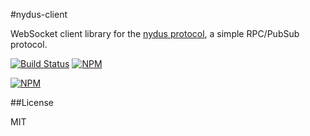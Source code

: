 #nydus-client

WebSocket client library for the [nydus protocol](https://github.com/tec27/nydus-protocol), a simple RPC/PubSub protocol.

[![Build Status](https://img.shields.io/travis/tec27/nydus-client.svg?style=flat)](https://travis-ci.org/tec27/nydus-client)
[![NPM](https://img.shields.io/npm/v/nydus-client.svg?style=flat)](https://www.npmjs.org/package/nydus-client)

[![NPM](https://nodei.co/npm/nydus-client.png)](https://nodei.co/npm/nydus-client/)

##License

MIT
